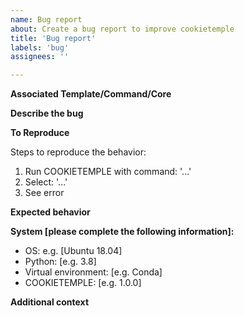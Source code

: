 ```yaml
---
name: Bug report
about: Create a bug report to improve cookietemple
title: 'Bug report'
labels: 'bug'
assignees: ''

---
```


**Associated Template/Command/Core**

<!-- State the template handle or command. -->

**Describe the bug**

<!-- A clear and concise description of what the bug is. -->

**To Reproduce**

Steps to reproduce the behavior:
1. Run COOKIETEMPLE with command: '...'
2. Select: '...'
3. See error

**Expected behavior**

<!-- A clear and concise description of what you expected to happen. -->

**System [please complete the following information]:**

 - OS: e.g. [Ubuntu 18.04]
 - Python: [e.g. 3.8]
 - Virtual environment: [e.g. Conda]
 - COOKIETEMPLE: [e.g. 1.0.0]

**Additional context**

<!-- Add any other context about the problem here. -->
